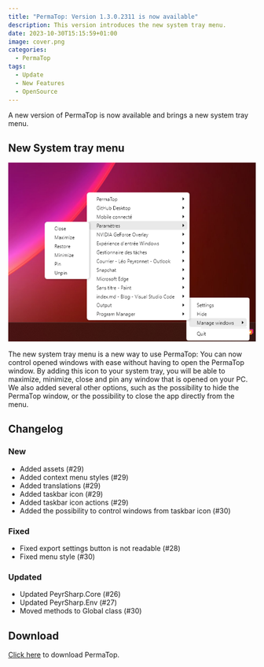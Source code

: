```yaml
---
title: "PermaTop: Version 1.3.0.2311 is now available"
description: This version introduces the new system tray menu.
date: 2023-10-30T15:15:59+01:00
image: cover.png
categories:
  - PermaTop
tags:
  - Update
  - New Features
  - OpenSource
---
```


A new version of PermaTop is now available and brings a new system tray menu.

## New System tray menu

![The new system tray menu](1.png)

The new system tray menu is a new way to use PermaTop: You can now control opened windows with ease without having to open the PermaTop window. By adding this icon to your system tray, you will be able to maximize, minimize, close and pin any window that is opened on your PC. We also added several other options, such as the possibility to hide the PermaTop window, or the possibility to close the app directly from the menu.

## Changelog

### New

- Added assets (#29)
- Added context menu styles (#29)
- Added translations (#29)
- Added taskbar icon (#29)
- Added taskbar icon actions (#29)
- Added the possibility to control windows from taskbar icon (#30)

### Fixed

- Fixed export settings button is not readable (#28)
- Fixed menu style (#30)

### Updated

- Updated PeyrSharp.Core (#26)
- Updated PeyrSharp.Env (#27)
- Moved methods to Global class (#30)

## Download

[Click here](https://tinyurl.com/PermaTop) to download PermaTop.
